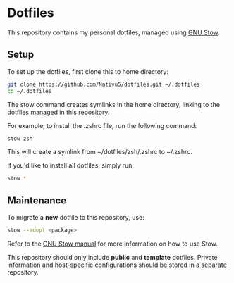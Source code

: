 # Dotfiles
This repository contains my personal dotfiles, managed using [GNU Stow](https://www.gnu.org/software/stow/).

## Setup

To set up the dotfiles, first clone this to home directory: 

```bash
git clone https://github.com/Nativu5/dotfiles.git ~/.dotfiles
cd ~/.dotfiles
```

The stow command creates symlinks in the home directory, linking to the dotfiles managed in this repository.

For example, to install the .zshrc file, run the following command:

```bash
stow zsh
```

This will create a symlink from ~/dotfiles/zsh/.zshrc to ~/.zshrc.

If you'd like to install all dotfiles, simply run:

```bash
stow *
```

## Maintenance

To migrate a **new** dotfile to this repository, use: 

```bash
stow --adopt <package>
```

Refer to the [GNU Stow manual](https://www.gnu.org/software/stow/manual/stow.html) for more information on how to use Stow.

This repository should only include **public** and **template** dotfiles. Private information and host-specific configurations should be stored in a separate repository.
